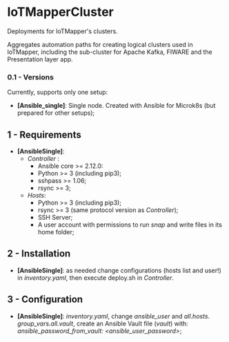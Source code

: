 # IoTMapperCluster
Deployments for IoTMapper's clusters. 

Aggregates automation paths for creating logical clusters used in IoTMapper, including the  sub-cluster for Apache Kafka, FIWARE and the Presentation layer app.


### 0.1 - Versions

Currently, supports only one setup:

* **[Ansible_single]**: Single node. Created with Ansible for Microk8s (but prepared for other setups);

## 1 - Requirements

* **[AnsibleSingle]**:
    * *Controller* :
      * Ansible core >= 2.12.0:
      * Python >= 3 (including pip3);
      * sshpass >= 1.06;
      * rsync >= 3;
    * *Hosts*:
      * Python >= 3 (including pip3);
      * rsync >= 3 (same protocol version as *Controller*);
      * SSH Server;
      * A user account with permissions to run *snap* and write files in its home folder;

## 2 - Installation

* **[AnsibleSingle]**: as needed change configurations (hosts list and user!) in *inventory.yaml*, then execute deploy.sh in *Controller*.

## 3 - Configuration

* **[AnsibleSingle]**: *inventory.yaml*, change *ansible_user* and *all.hosts*. *group_vars.all.vault*, create an Ansible Vault file (*vault*) with: *ansible_password_from_vault: <ansible_user_password>*;